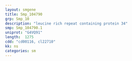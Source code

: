 ```yaml
---
layout: smgene
title: Smp_104790
grp: Smp_10
description: "leucine rich repeat containing protein 34"
smp: Smp_104790.1
uniprot: "G4VQ91"
length:  1275
cdd: "cd00116, cl22710"
kk: ns
categories: sm
---
```

